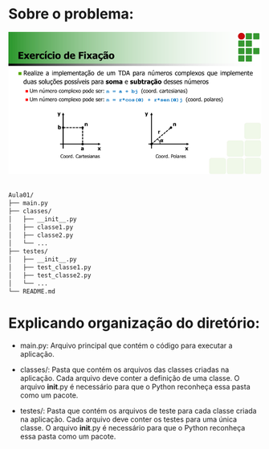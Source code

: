 
# Sobre o problema:

![problema proposto:](problema.png)


``````

Aula01/
├── main.py
├── classes/
│   ├── __init__.py
│   ├── classe1.py
│   ├── classe2.py
│   └── ...
├── testes/
│   ├── __init__.py
│   ├── test_classe1.py
│   ├── test_classe2.py
│   └── ...
└── README.md

``````

# Explicando organização do diretório: 

* main.py: Arquivo principal que contém o código para executar a aplicação.

* classes/: Pasta que contém os arquivos das classes criadas na aplicação. Cada arquivo deve conter a definição de uma classe. O arquivo __init__.py é necessário para que o Python reconheça essa pasta como um pacote.

* testes/: Pasta que contém os arquivos de teste para cada classe criada na aplicação. Cada arquivo deve conter os testes para uma única classe. O arquivo __init__.py é necessário para que o Python reconheça essa pasta como um pacote.